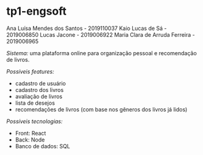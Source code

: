 # tp1-engsoft

Ana Luísa Mendes dos Santos - 2019110037
Kaio Lucas de Sá - 2019006850
Lucas Jacone - 2019006922
Maria Clara de Arruda Ferreira - 2019006965

*Sistema:* uma plataforma online para organização pessoal e recomendação de livros.

*Possíveis features:*
- cadastro de usuário
- cadastro dos livros
- avaliação de livros
- lista de desejos
- recomendações de livros (com base nos gêneros dos livros já lidos)

*Possíveis tecnologias:*
- Front: React
- Back: Node
- Banco de dados: SQL
